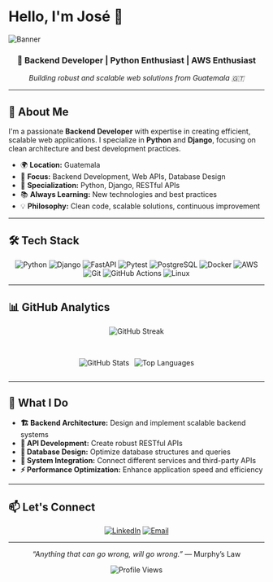 
# Hello, I'm José 👋

![Banner](https://github.com/user-attachments/assets/91788c75-0ee3-4ca8-ade1-8d4ce9b47d08)

<div align="center">
  <h3>🚀 Backend Developer | Python Enthusiast | AWS Enthusiast</h3>
  <p><em>Building robust and scalable web solutions from Guatemala 🇬🇹</em></p>
</div>

---

## 🤖 About Me

I'm a passionate **Backend Developer** with expertise in creating efficient, scalable web applications. I specialize in **Python** and **Django**, focusing on clean architecture and best development practices.

- 🌍 **Location:** Guatemala
- 💼 **Focus:** Backend Development, Web APIs, Database Design
- 🎯 **Specialization:** Python, Django, RESTful APIs
- 📚 **Always Learning:** New technologies and best practices
- 💡 **Philosophy:** Clean code, scalable solutions, continuous improvement

---

## 🛠️ Tech Stack

<div align="center">

![Python](https://img.shields.io/badge/Python-3776AB?style=for-the-badge&logo=python&logoColor=white)
![Django](https://img.shields.io/badge/Django-092E20?style=for-the-badge&logo=django&logoColor=white)
![FastAPI](https://img.shields.io/badge/FastAPI-009688?style=for-the-badge&logo=fastapi&logoColor=white)
![Pytest](https://img.shields.io/badge/Pytest-0A9EDC?style=for-the-badge&logo=pytest&logoColor=white)
![PostgreSQL](https://img.shields.io/badge/PostgreSQL-316192?style=for-the-badge&logo=postgresql&logoColor=white)
![Docker](https://img.shields.io/badge/Docker-2496ED?style=for-the-badge&logo=docker&logoColor=white)
![AWS](https://img.shields.io/badge/AWS-232F3E?style=for-the-badge&logo=amazonaws&logoColor=white)
![Git](https://img.shields.io/badge/Git-F05032?style=for-the-badge&logo=git&logoColor=white)
![GitHub Actions](https://img.shields.io/badge/GitHub%20Actions-2088FF?style=for-the-badge&logo=githubactions&logoColor=white)
![Linux](https://img.shields.io/badge/Linux-FCC624?style=for-the-badge&logo=linux&logoColor=black)

</div>

---

## 📊 GitHub Analytics

<div align="center">

![GitHub Streak](https://github-readme-streak-stats.herokuapp.com?user=BrayanTM&theme=prussian&hide_border=true&border_radius=10)

<br/>

<div style="display: flex; justify-content: center; gap: 10px;">

![GitHub Stats](https://github-readme-stats.vercel.app/api?username=BrayanTM&show_icons=true&theme=prussian&hide_border=true&border_radius=10&rank_icon=github)

![Top Languages](https://github-readme-stats.vercel.app/api/top-langs/?username=BrayanTM&layout=compact&theme=prussian&hide_border=true&border_radius=10&card_width=350)

</div>

</div>

---

## 🎯 What I Do

- **🏗️ Backend Architecture:** Design and implement scalable backend systems
- **🔗 API Development:** Create robust RESTful APIs
- **💾 Database Design:** Optimize database structures and queries
- **🔧 System Integration:** Connect different services and third-party APIs
- **⚡ Performance Optimization:** Enhance application speed and efficiency

---

## 📫 Let's Connect

<div align="center">

[![LinkedIn](https://img.shields.io/badge/LinkedIn-0077B5?style=for-the-badge&logo=linkedin&logoColor=white)](https://www.linkedin.com/in/josebtm/)
[![Email](https://img.shields.io/badge/Email-D14836?style=for-the-badge&logo=gmail&logoColor=white)](mailto:brayantebelan-work@outlook.com)

</div>

---

<div align="center">
  <p><em>“Anything that can go wrong, will go wrong.”</em> — Murphy’s Law</p>
   
  ![Profile Views](https://komarev.com/ghpvc/?username=BrayanTM&color=blueviolet&style=flat-square&label=Profile+Views)
</div>
